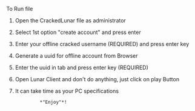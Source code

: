 To Run file
1. Open the CrackedLunar file as administrator
2. Select 1st option "create account" and press enter
3. Enter your offline cracked username (REQUIRED) and press enter key
4. Generate a uuid for offline account from Browser 
5. Enter the uuid in tab and press enter key (REQUIRED)
6. Open Lunar Client and don't do anything, just click on play Button
7. It can take time as your PC specifications 

                *"Enjoy"*!